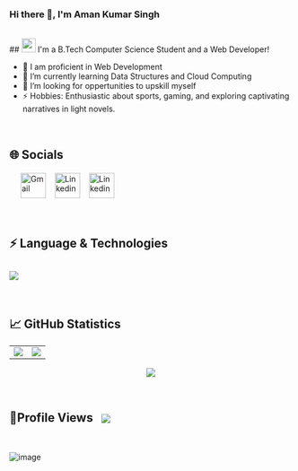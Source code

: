 ### Hi there 👋, I'm Aman Kumar Singh
<br/>
## <img src="https://user-images.githubusercontent.com/79101773/235734521-37c06f5c-2cd7-4ecb-8929-90849b99ed9b.png" width = "25" height = "25"> I'm a B.Tech Computer Science Student and a Web Developer!

- 🥅 I am proficient in Web Development
- 🌱 I’m currently learning Data Structures and Cloud Computing
- 👯 I’m looking for oppertunities to upskill myself
- ⚡ Hobbies: Enthusiastic about sports, gaming, and exploring captivating narratives in light novels.

 <br/>
 
<!--Social Links--> 

## 🌐 Socials
<div align="left" style="margin: 20px;">
  <a href="mailto:kumar.singhaman12324@gmail.com?subject=Hello%20Aman,%20From%20Github" target="_blank" rel="noopener noreferrer" title="Mail"><img align="center" src="https://w7.pngwing.com/pngs/877/133/png-transparent-google-mail-logo-gmail-computer-icons-logo-email-gmail-angle-text-rectangle-thumbnail.png" alt="Gmail" height="45" width="45" /></a>&nbsp;&nbsp;&nbsp;
  <a href="https://www.instagram.com/just._a_man/" target="_blank" rel="noopener noreferrer" title="Instagram" ><img align="center" src="https://upload.wikimedia.org/wikipedia/commons/thumb/5/58/Instagram-Icon.png/1025px-Instagram-Icon.png" alt="Linkedin" height="45" width="45" /></a>&nbsp;&nbsp;&nbsp;
  <a href="https://www.linkedin.com/in/amanks5117" target="_blank" rel="noopener noreferrer" title="Linkedin"><img align="center" src="https://upload.wikimedia.org/wikipedia/commons/thumb/f/f8/LinkedIn_icon_circle.svg/800px-LinkedIn_icon_circle.svg.png" alt="Linkedin" height="45" width="45" /></a>&nbsp;&nbsp;
 </div>

 <br/>

<!-- Language & Technology -->

## ⚡ Language & Technologies
<h2 align="left">
<img src="https://skillicons.dev/icons?i=java,python,javascript,html,css,react,express,git,github,mongo,mysql,azure,php,nodejs">
</h2>

 <br/>

<!--Github Statistics-->

## 📈 GitHub Statistics

<table align = "center">
<td>
<img src="https://github-readme-stats.vercel.app/api?username=AmanKumar117&include_all_commits=true&count_private=true&show_icons=true&line_height=20&theme=great-gatsby"/>
</td>
<td>
<img src="https://github-readme-stats.vercel.app/api/top-langs?username=AmanKumar117&show_icons=true&locale=en&layout=compact&theme=great-gatsby" />
</td>
</table>

<p align="center">
<img align="center" src="https://github-readme-streak-stats.herokuapp.com/?user=AmanKumar117&theme=great-gatsby" />
</p>

<br/>

<!-- Profile Views -->

## 👀Profile Views  &nbsp; <img align = "center" src="https://profile-counter.glitch.me/AmanKumar117/count.svg" />

</h2>
<br/>

![image](https://user-images.githubusercontent.com/79101773/235733489-85fa763e-527a-4661-b0d9-8bcd2c972c37.png)

<!--
**AmanKumar117/AmanKumar117** is a ✨ _special_ ✨ repository because its `README.md` (this file) appears on your GitHub profile.

Here are some ideas to get you started:

- 🔭 I’m currently working on ...
- 🌱 I’m currently learning ...
- 👯 I’m looking to collaborate on ...
- 🤔 I’m looking for help with ...
- 💬 Ask me about ...
- 📫 How to reach me: ...
- 😄 Pronouns: ...
- ⚡ Fun fact: ...
-->
